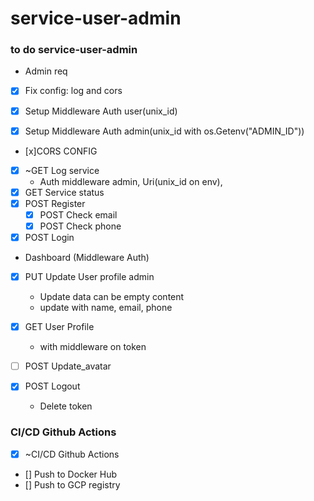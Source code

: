 # service-user-admin


### to do service-user-admin


- Admin req

- [x] Fix config: log and cors

- [x] Setup Middleware Auth user(unix_id)
- [x] Setup Middleware Auth admin(unix_id with os.Getenv("ADMIN_ID"))

- [x]CORS CONFIG

- [x] ~GET Log service
    - Auth middleware admin, Uri(unix_id on env), 
- [x] GET Service status
- [x] POST Register
    - [x] POST Check email
    - [x] POST Check phone
- [x] POST Login

- Dashboard (Middleware Auth)
- [x] PUT Update User profile admin
    - Update data can be empty content
    - update with name, email, phone
- [x] GET User Profile
    - with middleware on token

- [ ] POST Update_avatar


- [x] POST Logout
    - Delete token 


### CI/CD Github Actions

- [x] ~CI/CD Github Actions
- [] Push to Docker Hub
- [] Push to GCP registry


